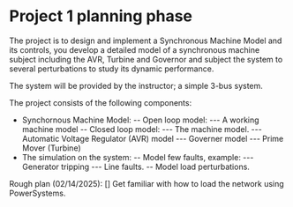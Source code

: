 # Project 1 planning phase

The project is to design and implement a Synchronous Machine Model and its controls, you develop a detailed model of a synchronous machine subject including the AVR, Turbine and Governor and subject the system to several perturbations to study its dynamic performance.

The system will be provided by the instructor; a simple 3-bus system.

The project consists of the following components:

- Synchornous Machine Model:
-- Open loop model:
--- A working machine model
-- Closed loop model:
--- The machine model.
--- Automatic Voltage Regulator (AVR) model
--- Governer model
--- Prime Mover (Turbine)
- The simulation on the system:
-- Model few faults, example:
--- Generator tripping
--- Line faults.
-- Model load perturbations.

Rough plan (02/14/2025):
[] Get familiar with how to load the network using PowerSystems.